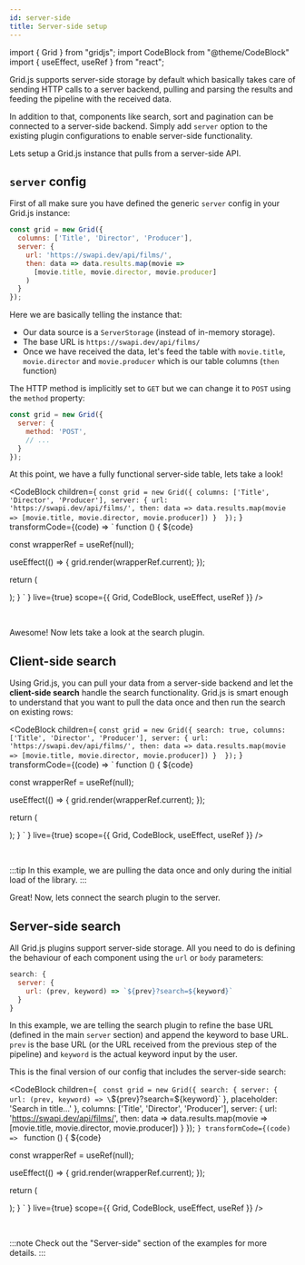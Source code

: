 ```yaml
---
id: server-side
title: Server-side setup
---
```


import { Grid } from "gridjs";
import CodeBlock from "@theme/CodeBlock"
import { useEffect, useRef } from "react";

Grid.js supports server-side storage by default which basically takes care of sending HTTP calls to a server backend, pulling and
parsing the results and feeding the pipeline with the received data. 

In addition to that, components like search, sort and pagination 
can be connected to a server-side backend. Simply add `server` option to the existing plugin configurations to enable server-side functionality.

Lets setup a Grid.js instance that pulls from a server-side API.

## `server` config

First of all make sure you have defined the generic `server` config in your Grid.js instance:

```js {3-8}
const grid = new Grid({
  columns: ['Title', 'Director', 'Producer'],
  server: {
    url: 'https://swapi.dev/api/films/',
    then: data => data.results.map(movie => 
      [movie.title, movie.director, movie.producer]
    )
  } 
});
```

Here we are basically telling the instance that:

 - Our data source is a `ServerStorage` (instead of in-memory storage).
 - The base URL is `https://swapi.dev/api/films/`
 - Once we have received the data, let's feed the table with `movie.title`, `movie.director` and `movie.producer` which is
 our table columns (`then` function)
 
The HTTP method is implicitly set to `GET` but we can change it to `POST` using the `method` property:

```js {4}
const grid = new Grid({
  server: {
    method: 'POST',
    // ...
  } 
});
```

At this point, we have a fully functional server-side table, lets take a look!

<CodeBlock children={
`
const grid = new Grid({
  columns: ['Title', 'Director', 'Producer'],
  server: {
    url: 'https://swapi.dev/api/films/',
    then: data => data.results.map(movie => [movie.title, movie.director, movie.producer])
  } 
});
`
}
 transformCode={(code) => 
`
function () {
  ${code}
 
  const wrapperRef = useRef(null);
   
  useEffect(() => {
    grid.render(wrapperRef.current);
  });
  
  return (
    <div ref={wrapperRef} />
  );
}
`
} live={true} scope={{ Grid, CodeBlock, useEffect, useRef }} />

<br/>

Awesome! Now lets take a look at the search plugin.

## Client-side search

Using Grid.js, you can pull your data from a server-side backend and let the **client-side search** handle the search functionality.
Grid.js is smart enough to understand that you want to pull the data once and then run the search on existing rows:

<CodeBlock children={
`
const grid = new Grid({
  search: true,
  columns: ['Title', 'Director', 'Producer'],
  server: {
    url: 'https://swapi.dev/api/films/',
    then: data => data.results.map(movie => [movie.title, movie.director, movie.producer])
  } 
});
`
}
 transformCode={(code) => 
`
function () {
  ${code}
 
  const wrapperRef = useRef(null);
   
  useEffect(() => {
    grid.render(wrapperRef.current);
  });
  
  return (
    <div ref={wrapperRef} />
  );
}
`
} live={true} scope={{ Grid, CodeBlock, useEffect, useRef }} />

<br/>

:::tip
In this example, we are pulling the data once and only during the initial load of the library.
:::

Great! Now, lets connect the search plugin to the server.

## Server-side search

All Grid.js plugins support server-side storage. All you need to do is defining the behaviour of each component using the
`url` or `body` parameters:

```js {3}
search: {
  server: {
    url: (prev, keyword) => `${prev}?search=${keyword}`
  }
}
```

In this example, we are telling the search plugin to refine the base URL (defined in the main `server` section) and append
the keyword to base URL. `prev` is the base URL (or the URL received from the previous step of the pipeline) and `keyword`
is the actual keyword input by the user.

This is the final version of our config that includes the server-side search:

<CodeBlock children={
`
const grid = new Grid({
  search: {
    server: {
      url: (prev, keyword) => \`\${prev}?search=\${keyword}\`
    },
    placeholder: 'Search in title...'
  },
  columns: ['Title', 'Director', 'Producer'],
  server: {
    url: 'https://swapi.dev/api/films/',
    then: data => data.results.map(movie => [movie.title, movie.director, movie.producer])
  } 
});
`
}
 transformCode={(code) => 
`
function () {
  ${code}
 
  const wrapperRef = useRef(null);
   
  useEffect(() => {
    grid.render(wrapperRef.current);
  });
  
  return (
    <div ref={wrapperRef} />
  );
}
`
} live={true} scope={{ Grid, CodeBlock, useEffect, useRef }} />

<br/>

:::note
Check out the "Server-side" section of the examples for more details.
:::
